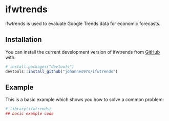 
<!-- README.md is generated from README.Rmd. Please edit that file -->

# ifwtrends

<!-- badges: start -->
<!-- badges: end -->

ifwtrends is used to evaluate Google Trends data for economic forecasts.

## Installation

You can install the current development version of ifwtrends from
[GitHub](https://github.com/johannes97s/ifwtrends) with:

``` r
# install.packages("devtools")
devtools::install_github("johannes97s/ifwtrends")
```

## Example

This is a basic example which shows you how to solve a common problem:

``` r
# library(ifwtrends)
## basic example code
```
